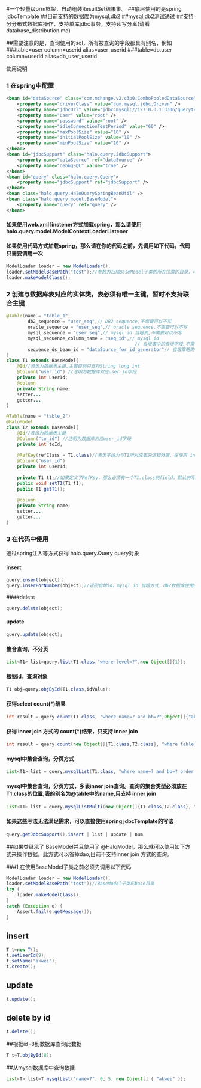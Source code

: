#一个轻量级orm框架，自动组装ResultSet结果集。
##底层使用的是spring jdbcTemplate
##目前支持的数据库为mysql,db2
##mysql,db2测试通过
##支持分分布式数据库操作，支持单库jdbc事务，支持读写分离(请看database_distribution.md)

##需要注意的是，查询使用的sql，所有被查询的字段都具有别名，例如 
###table=user column=userid alias=user_userid
###table=db.user column=userid alias=db_user_userid

使用说明
### 1 在spring中配置
```xml
<bean id="dataSource" class="com.mchange.v2.c3p0.ComboPooledDataSource">
	<property name="driverClass" value="com.mysql.jdbc.Driver" />
	<property name="jdbcUrl" value="jdbc:mysql://127.0.0.1:3306/querytest?useUnicode=true&amp;characterEncoding=UTF-8" />
	<property name="user" value="root" />
	<property name="password" value="root" />
	<property name="idleConnectionTestPeriod" value="60" />
	<property name="maxPoolSize" value="10" />
	<property name="initialPoolSize" value="10" />
	<property name="minPoolSize" value="10" />
</bean>
<bean id="jdbcSupport" class="halo.query.JdbcSupport">
	<property name="dataSource" ref="dataSource" />
	<property name="debugSQL" value="true" />
</bean>
<bean id="query" class="halo.query.Query">
	<property name="jdbcSupport" ref="jdbcSupport" />
</bean>
<bean class="halo.query.HaloQuerySpringBeanUtil" />
<bean class="halo.query.model.BaseModel">
	<property name="query" ref="query" />
</bean>
```

#### 如果使用web.xml linstener方式加载spring，那么请使用halo.query.model.ModelContextLoaderListener
#### 如果使用代码方式加载spring，那么请在你的代码之前，先调用如下代码，代码只需要调用一次
````java
ModelLoader loader = new ModelLoader();
loader.setModelBasePath("test");//参数为扫描BaseModel子类的所在位置的目录，可以设置最大的目录，也可以设置Model的目录,例如: test/model
loader.makeModelClass();
````

### 2 创建与数据库表对应的实体类，表必须有唯一主键，暂时不支持联合主键
```` java
@Table(name = "table_1",
		db2_sequence = "user_seq",// DB2 sequence,不需要可以不写
		oracle_sequence = "user_seq",// oracle sequence,不需要可以不写
		mysql_sequence = "user_seq",// mysql id 自增表,不需要可以不写
		mysql_sequence_column_name = "seq_id",// mysql id
												// 自增表中的自增字段,不需要可以不写，在使用mysql_sequence时，必须写
		sequence_ds_bean_id = "dataSource_for_id_generator"// 自增策略的数据源，不使用*_sequence时，可以不写
)
class T1 extends BaseModel{
	@Id//表示为数据表主键,主键目前只支持String long int
	@Column("user_id") //注明为数据库对应user_id字段
	private int userId;
	@column
	private String name;
	setter...
	getter...
}

@Table(name = "table_2")
@HaloModel
class T2 extends BaseModel{
	@Id//表示为数据表主键
	@Column("to_id") //注明为数据库对应user_id字段
	private int toId;
	
	@RefKey(refClass = T1.class)//表示字段为与T1所对应表的逻辑外键，在使用 inner join查询时的关联条件，例如where table_1.user_id=table_2.user_id
	@Column("user_id")
	private int userId;
	
	private T1 t1;//如果定义了RefKey，那么必须有一个T1.class的field，默认的写法，开头字母小写的命名方式
	public void setT1(T1 t1);
	public T1 getT1();
	
	@column
	private String name;
	setter...
	getter...
}
````

### 3 在代码中使用
通过spring注入等方式获得
halo.query.Query query对象

#### insert
````java
query.insert(object)；
query.inserForNumber(object);//返回自增id，mysql id 自增方式，db2数据库使用sequence，请先配置
````

####delete
````java
query.delete(object);
````

#### update
````java
query.update(object);
````

#### 集合查询，不分页
````java
List<T1> list=query.list(T1.class,"where level=?",new Object[]{1});
````

#### 根据id，查询对象
````java
T1 obj=query.objById(T1.class,idValue);
````

#### 获得select count(*)结果
````java
int result = query.count(T1.class, "where name=? and bb=?",Object[]{"akweiwei",1});
````

#### 获得 inner join 方式的 count(*)结果，只支持 inner join
````java
int result = query.count(new Object[]{T1.class,T2.class}, "where table_1.user_id=table_2.user_id and name=? and bb=?",Object[]{"akweiwei",1});
````

#### mysql中集合查询，分页方式
````java
List<T1> list = query.mysqlList(T1.class, "where name=? and bb=? order by id desc",0,6,Object[]{"akweiwei",1});
````

#### mysql中集合查询，分页方式，多表inner join查询。查询的集合类型必须放在T1.class的位置,表的别名为@table中的name,只支持 inner join
````java
List<T1> list = query.mysqlListMulti(new Object[]{T1.class,T2.class}, "where table_1.user_id=table_2.user_id and name=? and bb=? order by table_1.user_id desc",0,6,Object[]{"akweiwei",1});
````

#### 如果这些写法无法满足需求，可以直接使用spring jdbcTemplate的写法
````java
query.getJdbcSupport().insert | list | update | num
````

##如果类继承了 BaseModel并且使用了 @HaloModel，那么就可以使用如下方式来操作数据，此方式可以省掉dao,目前不支持inner join 方式的查询。

###1,在使用BaseModel子类之前必须先调用以下代码
```java
ModelLoader loader = new ModelLoader();
loader.setModelBasePath("test");//BaseModel子类的base目录
try {
	loader.makeModelClass();
}
catch (Exception e) {
	Assert.fail(e.getMessage());
}
```

## insert
```java
T t=new T();
t.setUserId(9);
t.setName("akwei");
t.create();
```

## update
```java
t.update();
```

## delete by id
```java
t.delete();
```

##根据id=8到数据库查询此数据
```java
T t=T.objById(8);
```

##从mysql数据库中查询数据
```java
List<T> list=T.mysqlList("name=?", 0, 5, new Object[] { "akwei" });
```


